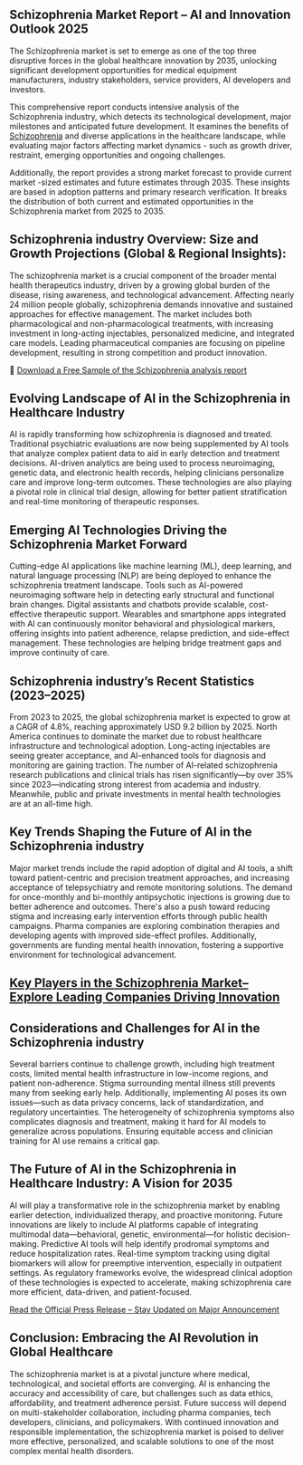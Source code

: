 ## Schizophrenia Market Report – AI and Innovation Outlook 2025

The Schizophrenia market is set to emerge as one of the top three disruptive forces in the global healthcare innovation by 2035, unlocking significant development opportunities for medical equipment manufacturers, industry stakeholders, service providers, AI developers and investors.

This comprehensive report conducts intensive analysis of the Schizophrenia industry, which detects its technological development, major milestones and anticipated future development. It examines the benefits of [Schizophrenia](https://www.marketresearchfuture.com/reports/schizophrenia-market-1625) and diverse applications in the healthcare landscape, while evaluating major factors affecting market dynamics - such as growth driver, restraint, emerging opportunities and ongoing challenges.

Additionally, the report provides a strong market forecast to provide current market -sized estimates and future estimates through 2035. These insights are based in adoption patterns and primary research verification. It breaks the distribution of both current and estimated opportunities in the Schizophrenia market from 2025 to 2035.

## Schizophrenia industry Overview: Size and Growth Projections (Global & Regional Insights):

The schizophrenia market is a crucial component of the broader mental health therapeutics industry, driven by a growing global burden of the disease, rising awareness, and technological advancement. Affecting nearly 24 million people globally, schizophrenia demands innovative and sustained approaches for effective management. The market includes both pharmacological and non-pharmacological treatments, with increasing investment in long-acting injectables, personalized medicine, and integrated care models. Leading pharmaceutical companies are focusing on pipeline development, resulting in strong competition and product innovation.

🎯 [Download a Free Sample of the Schizophrenia analysis report](https://www.marketresearchfuture.com/sample_request/1625)

## Evolving Landscape of AI in the Schizophrenia in Healthcare Industry

AI is rapidly transforming how schizophrenia is diagnosed and treated. Traditional psychiatric evaluations are now being supplemented by AI tools that analyze complex patient data to aid in early detection and treatment decisions. AI-driven analytics are being used to process neuroimaging, genetic data, and electronic health records, helping clinicians personalize care and improve long-term outcomes. These technologies are also playing a pivotal role in clinical trial design, allowing for better patient stratification and real-time monitoring of therapeutic responses.

## Emerging AI Technologies Driving the Schizophrenia Market Forward

Cutting-edge AI applications like machine learning (ML), deep learning, and natural language processing (NLP) are being deployed to enhance the schizophrenia treatment landscape. Tools such as AI-powered neuroimaging software help in detecting early structural and functional brain changes. Digital assistants and chatbots provide scalable, cost-effective therapeutic support. Wearables and smartphone apps integrated with AI can continuously monitor behavioral and physiological markers, offering insights into patient adherence, relapse prediction, and side-effect management. These technologies are helping bridge treatment gaps and improve continuity of care.

## Schizophrenia industry’s Recent Statistics (2023–2025)

From 2023 to 2025, the global schizophrenia market is expected to grow at a CAGR of 4.8%, reaching approximately USD 9.2 billion by 2025. North America continues to dominate the market due to robust healthcare infrastructure and technological adoption. Long-acting injectables are seeing greater acceptance, and AI-enhanced tools for diagnosis and monitoring are gaining traction. The number of AI-related schizophrenia research publications and clinical trials has risen significantly—by over 35% since 2023—indicating strong interest from academia and industry. Meanwhile, public and private investments in mental health technologies are at an all-time high.

## Key Trends Shaping the Future of AI in the Schizophrenia industry

Major market trends include the rapid adoption of digital and AI tools, a shift toward patient-centric and precision treatment approaches, and increasing acceptance of telepsychiatry and remote monitoring solutions. The demand for once-monthly and bi-monthly antipsychotic injections is growing due to better adherence and outcomes. There's also a push toward reducing stigma and increasing early intervention efforts through public health campaigns. Pharma companies are exploring combination therapies and developing agents with improved side-effect profiles. Additionally, governments are funding mental health innovation, fostering a supportive environment for technological advancement.

## [Key Players in the Schizophrenia Market– Explore Leading Companies Driving Innovation](https://www.marketresearchfuture.com/reports/schizophrenia-market/companies)

## Considerations and Challenges for AI in the Schizophrenia industry

Several barriers continue to challenge growth, including high treatment costs, limited mental health infrastructure in low-income regions, and patient non-adherence. Stigma surrounding mental illness still prevents many from seeking early help. Additionally, implementing AI poses its own issues—such as data privacy concerns, lack of standardization, and regulatory uncertainties. The heterogeneity of schizophrenia symptoms also complicates diagnosis and treatment, making it hard for AI models to generalize across populations. Ensuring equitable access and clinician training for AI use remains a critical gap.

## The Future of AI in the Schizophrenia in Healthcare Industry: A Vision for 2035

AI will play a transformative role in the schizophrenia market by enabling earlier detection, individualized therapy, and proactive monitoring. Future innovations are likely to include AI platforms capable of integrating multimodal data—behavioral, genetic, environmental—for holistic decision-making. Predictive AI tools will help identify prodromal symptoms and reduce hospitalization rates. Real-time symptom tracking using digital biomarkers will allow for preemptive intervention, especially in outpatient settings. As regulatory frameworks evolve, the widespread clinical adoption of these technologies is expected to accelerate, making schizophrenia care more efficient, data-driven, and patient-focused.

[Read the Official Press Release – Stay Updated on Major Announcement](https://www.marketresearchfuture.com/press-release/schizophrenia-market)

## Conclusion: Embracing the AI Revolution in Global Healthcare

The schizophrenia market is at a pivotal juncture where medical, technological, and societal efforts are converging. AI is enhancing the accuracy and accessibility of care, but challenges such as data ethics, affordability, and treatment adherence persist. Future success will depend on multi-stakeholder collaboration, including pharma companies, tech developers, clinicians, and policymakers. With continued innovation and responsible implementation, the schizophrenia market is poised to deliver more effective, personalized, and scalable solutions to one of the most complex mental health disorders. 
